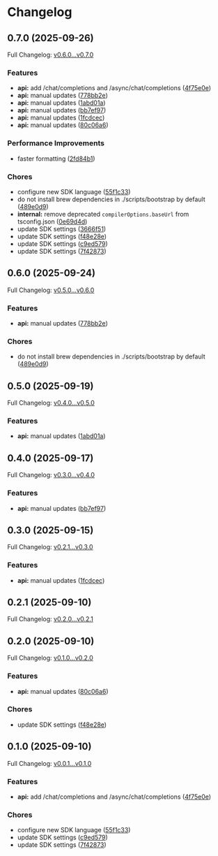 # Changelog

## 0.7.0 (2025-09-26)

Full Changelog: [v0.6.0...v0.7.0](https://github.com/perplexityai/perplexity-node/compare/v0.6.0...v0.7.0)

### Features

* **api:** add /chat/completions and /async/chat/completions ([4f75e0e](https://github.com/perplexityai/perplexity-node/commit/4f75e0e8d924a2042752cc8c3f456f6798417561))
* **api:** manual updates ([778bb2e](https://github.com/perplexityai/perplexity-node/commit/778bb2ee170a8985e1fab3a6882318f7a402e8bb))
* **api:** manual updates ([1abd01a](https://github.com/perplexityai/perplexity-node/commit/1abd01a085300544dd07a5d3417dab4c919ade25))
* **api:** manual updates ([bb7ef97](https://github.com/perplexityai/perplexity-node/commit/bb7ef972fd3846806ca5e989621fff963249fe9a))
* **api:** manual updates ([1fcdcec](https://github.com/perplexityai/perplexity-node/commit/1fcdcec07820ebc44e1ce658a0a0013224d9a8f3))
* **api:** manual updates ([80c06a6](https://github.com/perplexityai/perplexity-node/commit/80c06a65cdb5673fc4c580bcb30c4b701e5d3ab7))


### Performance Improvements

* faster formatting ([2fd84b1](https://github.com/perplexityai/perplexity-node/commit/2fd84b1e97b71d37fdf155caed28e4da8eed5e99))


### Chores

* configure new SDK language ([55f1c33](https://github.com/perplexityai/perplexity-node/commit/55f1c33744bd229f460080ad9d966340a35e4151))
* do not install brew dependencies in ./scripts/bootstrap by default ([489e0d9](https://github.com/perplexityai/perplexity-node/commit/489e0d9f189b10fc5772840bc5f9510778723286))
* **internal:** remove deprecated `compilerOptions.baseUrl` from tsconfig.json ([0e69d4d](https://github.com/perplexityai/perplexity-node/commit/0e69d4d11f059b97f8f90a0be95527e287f1e024))
* update SDK settings ([3666f51](https://github.com/perplexityai/perplexity-node/commit/3666f5158d408e3098c2ce94637d463c71fd2764))
* update SDK settings ([f48e28e](https://github.com/perplexityai/perplexity-node/commit/f48e28e7fc749be9ebe30c64ac9dd92ba6e9a411))
* update SDK settings ([c9ed579](https://github.com/perplexityai/perplexity-node/commit/c9ed5797ec1d16980bd83965c1f660505665f113))
* update SDK settings ([7f42873](https://github.com/perplexityai/perplexity-node/commit/7f4287392cefc4b9dbc068dd1af1aa80ef08a410))

## 0.6.0 (2025-09-24)

Full Changelog: [v0.5.0...v0.6.0](https://github.com/ppl-ai/perplexity-node/compare/v0.5.0...v0.6.0)

### Features

* **api:** manual updates ([778bb2e](https://github.com/ppl-ai/perplexity-node/commit/778bb2ee170a8985e1fab3a6882318f7a402e8bb))


### Chores

* do not install brew dependencies in ./scripts/bootstrap by default ([489e0d9](https://github.com/ppl-ai/perplexity-node/commit/489e0d9f189b10fc5772840bc5f9510778723286))

## 0.5.0 (2025-09-19)

Full Changelog: [v0.4.0...v0.5.0](https://github.com/ppl-ai/perplexity-node/compare/v0.4.0...v0.5.0)

### Features

* **api:** manual updates ([1abd01a](https://github.com/ppl-ai/perplexity-node/commit/1abd01a085300544dd07a5d3417dab4c919ade25))

## 0.4.0 (2025-09-17)

Full Changelog: [v0.3.0...v0.4.0](https://github.com/ppl-ai/perplexity-node/compare/v0.3.0...v0.4.0)

### Features

* **api:** manual updates ([bb7ef97](https://github.com/ppl-ai/perplexity-node/commit/bb7ef972fd3846806ca5e989621fff963249fe9a))

## 0.3.0 (2025-09-15)

Full Changelog: [v0.2.1...v0.3.0](https://github.com/ppl-ai/perplexity-node/compare/v0.2.1...v0.3.0)

### Features

* **api:** manual updates ([1fcdcec](https://github.com/ppl-ai/perplexity-node/commit/1fcdcec07820ebc44e1ce658a0a0013224d9a8f3))

## 0.2.1 (2025-09-10)

Full Changelog: [v0.2.0...v0.2.1](https://github.com/ppl-ai/perplexity-node/compare/v0.2.0...v0.2.1)

## 0.2.0 (2025-09-10)

Full Changelog: [v0.1.0...v0.2.0](https://github.com/ppl-ai/perplexity-node/compare/v0.1.0...v0.2.0)

### Features

* **api:** manual updates ([80c06a6](https://github.com/ppl-ai/perplexity-node/commit/80c06a65cdb5673fc4c580bcb30c4b701e5d3ab7))


### Chores

* update SDK settings ([f48e28e](https://github.com/ppl-ai/perplexity-node/commit/f48e28e7fc749be9ebe30c64ac9dd92ba6e9a411))

## 0.1.0 (2025-09-10)

Full Changelog: [v0.0.1...v0.1.0](https://github.com/ppl-ai/perplexity-node/compare/v0.0.1...v0.1.0)

### Features

* **api:** add /chat/completions and /async/chat/completions ([4f75e0e](https://github.com/ppl-ai/perplexity-node/commit/4f75e0e8d924a2042752cc8c3f456f6798417561))


### Chores

* configure new SDK language ([55f1c33](https://github.com/ppl-ai/perplexity-node/commit/55f1c33744bd229f460080ad9d966340a35e4151))
* update SDK settings ([c9ed579](https://github.com/ppl-ai/perplexity-node/commit/c9ed5797ec1d16980bd83965c1f660505665f113))
* update SDK settings ([7f42873](https://github.com/ppl-ai/perplexity-node/commit/7f4287392cefc4b9dbc068dd1af1aa80ef08a410))

